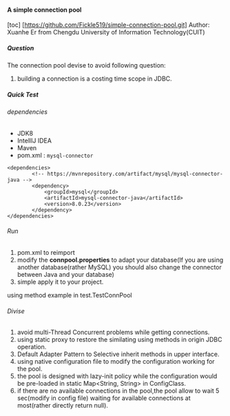 #### A simple connection pool
[toc]
[https://github.com/Fickle519/simple-connection-pool.git]
Author: Xuanhe Er from Chengdu University of Information Technology(CUIT)
##### Question
The connection pool devise to avoid following question:
1. building a connection is a costing time scope in JDBC.

##### Quick Test


###### dependencies

- JDK8
- IntellIJ IDEA 
- Maven
- pom.xml : ```mysql-connector```

```
<dependencies>
        <!-- https://mvnrepository.com/artifact/mysql/mysql-connector-java -->
        <dependency>
            <groupId>mysql</groupId>
            <artifactId>mysql-connector-java</artifactId>
            <version>8.0.23</version>
        </dependency>
</dependencies>

```

###### Run

1. pom.xml to reimport
2. modify the **connpool.properties** to adapt your database(If you are using another database(rather MySQL) you should also change the connector between Java and your database)
3. simple apply it to your project.

using method example in test.TestConnPool

###### Divise

1. avoid multi-Thread Concurrent problems while getting connections.
2. using static proxy to restore the similating using methods in origin JDBC operation.
3. Default Adapter Pattern to Selective inherit  methods in upper interface.
4. using native configuration file to modify the configuration working for the pool.
5. the pool is designed with lazy-init policy while the configuration would be pre-loaded in static Map<String, String> in ConfigClass.
6. if there are no available connections in the pool,the pool allow to wait 5 sec(modify in config file) waiting for available connections at most(rather directly return null).


